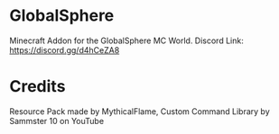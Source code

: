 # GlobalSphere
Minecraft Addon for the GlobalSphere MC World. Discord Link: https://discord.gg/d4hCeZA8
# Credits
Resource Pack made by MythicalFlame, Custom Command Library by Sammster 10 on YouTube
